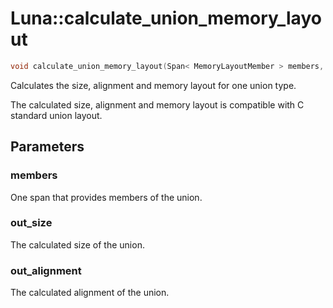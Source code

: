 # Luna::calculate_union_memory_layout

```c++
void calculate_union_memory_layout(Span< MemoryLayoutMember > members, usize &out_size, usize &out_alignment)
```

Calculates the size, alignment and memory layout for one union type. 

The calculated size, alignment and memory layout is compatible with C standard union layout. 

## Parameters
### members
One span that provides members of the union. 

### out_size
The calculated size of the union. 

### out_alignment
The calculated alignment of the union. 

